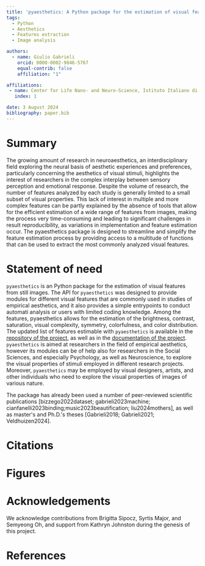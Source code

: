 ```yaml
---
title: 'pyaesthetics: A Python package for the estimation of visual features from images'
tags:
  - Python
  - Aesthetics
  - Features extraction
  - Image analysis

authors:
  - name: Giulio Gabrieli
    orcid: 0000-0002-9846-5767
    equal-contrib: false
    affiliation: "1"

affiliations:
 - name: Center for Life Nano- and Neuro-Science, Istituto Italiano di Tecnologia, 00161, Rome, Italy
   index: 1

date: 3 August 2024
bibliography: paper.bib
---
```


# Summary

The growing amount of research in neuroaesthetics, an interdisciplinary field exploring the neural basis of aesthetic experiences and preferences, particularly concerning the aesthetics of visual stimuli, highlights the interest of researchers in the complex interplay between sensory perception and emotional response. Despite the volume of research, the number of features analyzed by each study is generally limited to a small subset of visual properties. This lack of interest in multiple and more complex features can be partly explained by the absence of tools that allow for the efficient estimation of a wide range of features from images, making the process very time-consuming and leading to significant challenges in result reproducibility, as variations in implementation and feature estimation occur. The pyaesthetics package is designed to streamline and simplify the feature estimation process by providing access to a multitude of functions that can be used to extract the most commonly analyzed visual features.

# Statement of need

`pyaesthetics` is an Python package for the estimation of visual features from still images. The API for `pyaesthetics` was
designed to provide modules for different visual features that are commonly used in studies of empirical aesthetics, and it also provides
a simple entrypoints to conduct automati analysis or users with limited coding knowledge.
Among the features, pyaesthetics allows for the estimation of the brightness, contrast, saturation, visual complexity, symmetry, colorfulness, and color distribution. The updated list of features estimable with `pyaesthetics` is available in the [repository of the project](https://github.com/Gabrock94/pyaesthetics), as well as in the [documentation of the project](https://prettywebsite.readthedocs.io/en/latest/index.html). 
`pyaesthetics` is aimed at researchers in the field of empirical aesthetics, however its modules can be of help also for researchers in the Social Sciences, and especially Psychology, as well as Neuroscience, to explore the visual properties of stimuli employed in different research projects. Moreover, `pyaesthetics` may be employed by visual designers, artists, and other individuals who need to explore the visual properties of images of various nature.

The package has already been used a number of peer-reviewed scientific publications [bizzego2022dataset; gabrieli2023machine; cianfanelli2023binding;music2023beautification; liu2024mothers], as well as master's and Ph.D.'s theses [Gabrieli2018; Gabrieli2021; Veldhuizen2024]. 


# Citations

<!-- Citations to entries in paper.bib should be in
[rMarkdown](http://rmarkdown.rstudio.com/authoring_bibliographies_and_citations.html)
format.

If you want to cite a software repository URL (e.g. something on GitHub without a preferred
citation) then you can do it with the example BibTeX entry below for @fidgit.

For a quick reference, the following citation commands can be used:
- `@author:2001`  ->  "Author et al. (2001)"
- `[@author:2001]` -> "(Author et al., 2001)"
- `[@author1:2001; @author2:2001]` -> "(Author1 et al., 2001; Author2 et al., 2002)" -->

# Figures

<!-- Figures can be included like this:
![Caption for example figure.\label{fig:example}](figure.png)
and referenced from text using \autoref{fig:example}.

Figure sizes can be customized by adding an optional second parameter:
![Caption for example figure.](figure.png){ width=20% } -->

# Acknowledgements

We acknowledge contributions from Brigitta Sipocz, Syrtis Major, and Semyeong
Oh, and support from Kathryn Johnston during the genesis of this project.

# References